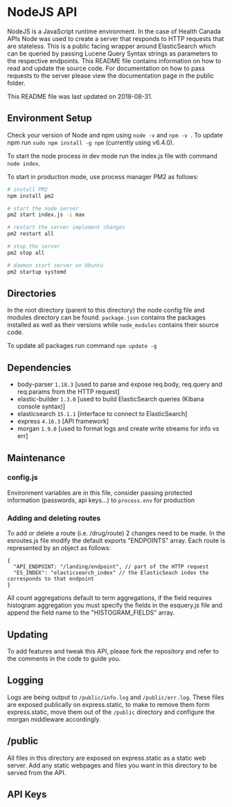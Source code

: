 # NodeJS API
NodeJS is a JavaScript runtime environment. In the case of Health Canada APIs Node was used to create a server that responds to HTTP requests that are stateless. This is a public facing wrapper around ElasticSearch which can be queried by passing Lucene Query Syntax strings as parameters to the respective endpoints. This README file contains information on how to read and update the source code. For documentation on how to pass requests to the server please view the documentation page in the public folder. 

This README file was last updated on 2018-08-31.

## Environment Setup
Check your version of Node and npm using `node -v` and `npm -v `. To update npm run `sudo npm install -g npm` (currently using v6.4.0).

To start the node process in dev mode run the index.js file with command `node index`.

To start in production mode, use process manager PM2 as follows:
```bash
# install PM2
npm install pm2

# start the node server
pm2 start index.js -i max

# restart the server implement changes
pm2 restart all

# stop the server
pm2 stop all

# daemon start server on Ubuntu
pm2 startup systemd
```

## Directories
In the root directory (parent to this directory) the node config file and modules directory can be found. `package.json` contains the packages installed as well as their versions while `node_modules` contains their source code.

To update all packages run command `npm update -g`

## Dependencies
- body-parser `1.18.3` [used to parse and expose req.body, req.query and req.params from the HTTP request]
- elastic-builder `1.3.0` [used to build ElasticSearch queries (Kibana console syntax)]
- elasticsearch `15.1.1` [interface to connect to ElasticSearch]
- express `4.16.3` [API framework]
- morgan `1.9.0` [used to format logs and create write streams for info vs err]

## Maintenance

### config.js
Environment variables are in this file, consider passing protected information (passwords, api keys...) to `process.env` for production

### Adding and deleting routes
To add or delete a route (i.e. /drug/route) 2 changes need to be made. In the esroutes.js file modify the default exports "ENDPOINTS" array. Each route is represented by an object as follows:
```text
{
  "API_ENDPOINT: "/landing/endpoint", // part of the HTTP request
  "ES_INDEX": "elasticsearch_index" // the ElasticSeach index the corresponds to that endpoint
}
```
All count aggregations default to term aggregations, if the field requires histogram aggregation you must specify the fields in the esquery.js file and append the field name to the "HISTOGRAM_FIELDS" array.

## Updating
To add features and tweak this API, please fork the repository and refer to the comments in the code to guide you.

## Logging
Logs are being output to `/public/info.log` and `/public/err.log`. These files are exposed publically on express.static, to make to remove them form express.static, move them out of the `/public` directory and configure the morgan middleware accordingly.

## /public
All files in this directory are exposed on express.static as a static web server. Add any static webpages and files you want in this directory to be served from the API.

## API Keys
